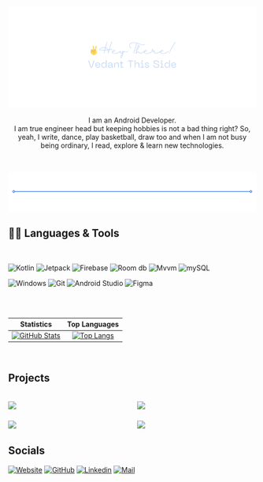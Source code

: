 [![](./.media/Hey_There-intro.png)](https://thevedantchourey-portfolio.netlify.app/)

<p align="center">
I am an Android Developer.<br> 
I am true engineer head but keeping hobbies is not a bad thing right? So, yeah, I write, dance, play basketball, draw too and when I am not busy being ordinary, I read, explore & learn new technologies.
</p>

<br>

[![](./.media/break.png)](https://thevedantchourey-portfolio.netlify.app/)

## 👨‍💻 Languages & Tools

<br>


![Kotlin](https://img.shields.io/static/v1?style=flat-square&label=&message=Kotlin&color=0a0a0a&logo=kotlin&logoColor=478bff)
![Jetpack](https://img.shields.io/static/v1?style=flat-square&label=&message=Jetpack-Compose&color=0a0a0a&logo=jetpackcompose&logoColor=478bff)
![Firebase](https://img.shields.io/static/v1?style=flat-square&label=&message=Firebase&color=0a0a0a&logo=firebase&logoColor=478bff)
![Room db](https://img.shields.io/static/v1?style=flat-square&label=&message=Room-db&color=0a0a0a&logo=&logoColor=d946ef)
![Mvvm](https://img.shields.io/static/v1?style=flat-square&label=&message=Mvvm&color=0a0a0a&logo=&logoColor=478bff)
![mySQL](https://img.shields.io/static/v1?style=flat-square&label=&message=mySQL&color=0a0a0a&logo=mysql&logoColor=478bff)

![Windows](https://img.shields.io/static/v1?style=flat-square&label=&message=Windows&color=0a0a0a&logo=windows&logoColor=d946ef)
![Git](https://img.shields.io/static/v1?style=flat-square&label=&message=Git&color=0a0a0a&logo=git&logoColor=478bff)
![Android Studio](https://img.shields.io/static/v1?style=flat-square&label=&message=Android%20Studio&color=0a0a0a&logo=android&logoColor=478bff)
![Figma](https://img.shields.io/static/v1?style=flat-square&label=&message=Figma&color=0a0a0a&logo=figma&logoColor=478bff)

<br>
<br>


|                                                                                                             Statistics                                                                                                             |                                                                                                               Top Languages                                                                                                               |
| :--------------------------------------------------------------------------------------------------------------------------------------------------------------------------------------------------------------------------------: | :---------------------------------------------------------------------------------------------------------------------------------------------------------------------------------------------------------------------------------------: |
| [![GitHub Stats](https://github-readme-stats.zohan.tech/api?username=thevedantchourey&show_icons=true&hide_border=true&title_color=478bff&text_color=478bff&icon_color=478bff&bg_color=00163d&hide_title=true)](https://github.com/thevedantchourey)| [![Top Langs](https://github-readme-stats.zohan.tech/api/top-langs/?username=thevedantchourey&layout=compact&hide_border=true&title_color=478bff&text_color=478bff&icon_color=478bff&bg_color=00163d&hide_title=true)](https://github.com/thevedantchourey)|


<br>


## Projects

<br>

<div style="display: grid; grid-template-columns: 0.5fr 0.5fr; gap: 20px;">
    <div style="justify-content: center;">
        <a href="https://github.com/thevedantchourey/Fore-Cast">
            <img src="https://github-readme-stats.vercel.app/api/pin/?username=thevedantchourey&repo=Fore-Cast&layout=compact&hide_border=true&title_color=478bff&text_color=478bff&icon_color=478bff&bg_color=00163d&hide_title=true)">
        </a>
    </div>
    <div style="justify-content: center;">
        <a href="https://github.com/thevedantchourey/tittle-tattle">
            <img src="https://github-readme-stats.vercel.app/api/pin/?username=thevedantchourey&repo=tittle-tattle&layout=compact&hide_border=true&title_color=478bff&text_color=478bff&icon_color=478bff&bg_color=00163d&hide_title=true)">
        </a>
    </div>
    <div style="justify-content: center;">
        <a href="https://github.com/thevedantchourey/BlissMusicPlayer">
            <img src="https://github-readme-stats.vercel.app/api/pin/?username=thevedantchourey&repo=BlissMusicPlayer&layout=compact&hide_border=true&title_color=478bff&text_color=478bff&icon_color=478bff&bg_color=00163d&hide_title=true)">
        </a>
    </div>
    <div style="justify-content: center;">
        <a href="https://github.com/thevedantchourey/HeemCream">
            <img src="https://github-readme-stats.vercel.app/api/pin/?username=thevedantchourey&repo=HeemCream&layout=compact&hide_border=true&title_color=478bff&text_color=478bff&icon_color=478bff&bg_color=00163d&hide_title=true)">
        </a>
    </div>


</div>



## Socials

[![Website](https://img.shields.io/static/v1?style=flat-square&label=&message=Portfolio&color=0a0a0a&logo=aboutdotme&logoColor=478bff)](https://thevedantchourey-portfolio.netlify.app/)
[![GitHub](https://img.shields.io/static/v1?style=flat-square&label=&message=GitHub&color=0a0a0a&logo=github&logoColor=478bff)](https://github.com/thevedantchourey)
[![Linkedin](https://img.shields.io/static/v1?style=flat-square&label=&message=LinkedIn&color=0a0a0a&logo=linkedin&logoColor=478bff)](https://github.com/thevedantchourey)
[![Mail](https://img.shields.io/static/v1?style=flat-square&label=&message=Mail&color=0a0a0a&logo=gmail&logoColor=478bff)](mailto:vedantchourey99@gmail.com)
